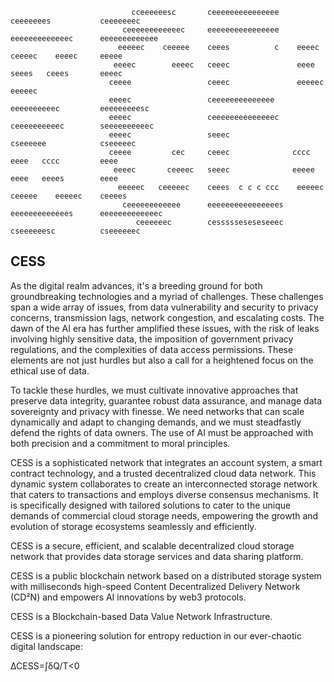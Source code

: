                                                                                                                                    
                                                                                                                                   
                               cceeeeeesc       ceeeeeeeeeeeeeee       ceeeeeees           ceeeeeeec                               
                             ceeeeeeeeeeeec     eeeeeeeeeeeeeeee     eeeeeeeeeeeeec      eeeeeeeeeeeee                             
                            eeeeec    ceeeee    ceees          c    eeeec     ceeeec    eeeec     eeeee                            
                           eeeec        eeeec   ceeec               eeee       seees   ceees       eeeec                           
                          ceeee                 ceeec               eeeeec              eeeeec                                     
                          eeeec                 ceeeeeeeeeeeeee      eeeeeeeeeec         eeeeeeeeesc                               
                          eeeec                 ceeeeeeeeeeeeeec       ceeeeeeeeeec        seeeeeeeeeec                            
                          eeeec                 seeec                       cseeeeee            cseeeeec                           
                          ceeee         cec     ceeec              cccc         eeee   cccc         eeee                           
                           eeeec       ceeeec   seeec              eeeee        eeee   eeees        eeee                           
                            eeeeec   ceeeeec    ceees  c c c ccc    eeeeec    ceeeee    eeeeec    ceeees                           
                             ceeeeeeeeeeee      eeeeeeeeeeeeeeees    eeeeeeeeeeeees      eeeeeeeeeeeeec                            
                                ceeeeeec        cessssseseseseeec      cseeeeeesc          cseeeeeec                               
                                                                                                                                   



                                                                                                                                                      
## CESS
As the digital realm advances, it's a breeding ground for both groundbreaking technologies and a myriad of challenges. These challenges span a wide array of issues, from data vulnerability and security to privacy concerns, transmission lags, network congestion, and escalating costs. The dawn of the AI era has further amplified these issues, with the risk of leaks involving highly sensitive data, the imposition of government privacy regulations, and the complexities of data access permissions. These elements are not just hurdles but also a call for a heightened focus on the ethical use of data.

To tackle these hurdles, we must cultivate innovative approaches that preserve data integrity, guarantee robust data assurance, and manage data sovereignty and privacy with finesse. We need networks that can scale dynamically and adapt to changing demands, and we must steadfastly defend the rights of data owners. The use of AI must be approached with both precision and a commitment to moral principles.

CESS is a sophisticated network that integrates an account system, a smart contract technology, and a trusted decentralized cloud data network. This dynamic system collaborates to create an interconnected storage network that caters to transactions and employs diverse consensus mechanisms. It is specifically designed with tailored solutions to cater to the unique demands of commercial cloud storage needs, empowering the growth and evolution of storage ecosystems seamlessly and efficiently.

CESS is a secure, efficient, and scalable decentralized cloud storage network that provides data storage services and data sharing platform.

CESS is a public blockchain network based on a distributed storage system with milliseconds high-speed Content Decentralized Delivery Network (CD²N) and empowers AI innovations by web3 protocols.

CESS is a Blockchain-based Data Value Network Infrastructure.

CESS is a pioneering solution for entropy reduction in our ever-chaotic digital landscape:

∆CESS=∫δQ/T<0


